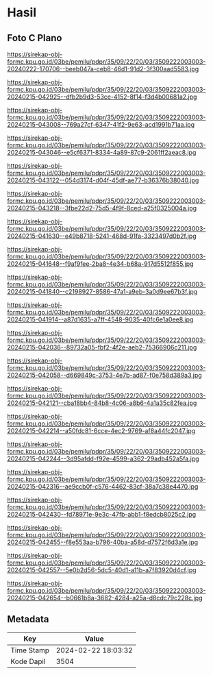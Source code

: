 # Hasil

## Foto C Plano

https://sirekap-obj-formc.kpu.go.id/03be/pemilu/pdpr/35/09/22/20/03/3509222003003-20240222-170706--beeb047a-ceb8-46d1-91d2-3f300aad5583.jpg

https://sirekap-obj-formc.kpu.go.id/03be/pemilu/pdpr/35/09/22/20/03/3509222003003-20240215-042925--dfb2b9d3-53ce-4152-8f14-f3d4b00681a2.jpg

https://sirekap-obj-formc.kpu.go.id/03be/pemilu/pdpr/35/09/22/20/03/3509222003003-20240215-043008--769a27cf-6347-41f2-9e63-acd1991b71aa.jpg

https://sirekap-obj-formc.kpu.go.id/03be/pemilu/pdpr/35/09/22/20/03/3509222003003-20240215-043046--e5cf6371-8334-4a89-87c9-2061ff2aeac8.jpg

https://sirekap-obj-formc.kpu.go.id/03be/pemilu/pdpr/35/09/22/20/03/3509222003003-20240215-043122--054d3174-d04f-45df-ae77-b36376b38040.jpg

https://sirekap-obj-formc.kpu.go.id/03be/pemilu/pdpr/35/09/22/20/03/3509222003003-20240215-043218--3fbe22d2-75d5-4f9f-8ced-a25f0325004a.jpg

https://sirekap-obj-formc.kpu.go.id/03be/pemilu/pdpr/35/09/22/20/03/3509222003003-20240215-041630--e49b8718-5241-468d-91fa-3323497d0b2f.jpg

https://sirekap-obj-formc.kpu.go.id/03be/pemilu/pdpr/35/09/22/20/03/3509222003003-20240215-041648--f9af9fee-2ba8-4e34-b68a-917d5512f855.jpg

https://sirekap-obj-formc.kpu.go.id/03be/pemilu/pdpr/35/09/22/20/03/3509222003003-20240215-041840--c2198927-8586-47a1-a9eb-3a0d9ee67b3f.jpg

https://sirekap-obj-formc.kpu.go.id/03be/pemilu/pdpr/35/09/22/20/03/3509222003003-20240215-041914--a87d1635-a7ff-4548-9035-40fc6e1a0ee8.jpg

https://sirekap-obj-formc.kpu.go.id/03be/pemilu/pdpr/35/09/22/20/03/3509222003003-20240215-042036--89732a05-fbf2-4f2e-aeb2-75366906c211.jpg

https://sirekap-obj-formc.kpu.go.id/03be/pemilu/pdpr/35/09/22/20/03/3509222003003-20240215-042058--d669849c-3753-4e7b-ad87-f0e758d389a3.jpg

https://sirekap-obj-formc.kpu.go.id/03be/pemilu/pdpr/35/09/22/20/03/3509222003003-20240215-042121--cba18bb4-84b8-4c06-a8b6-4a1a35c82fea.jpg

https://sirekap-obj-formc.kpu.go.id/03be/pemilu/pdpr/35/09/22/20/03/3509222003003-20240215-042214--a50fdc81-6cce-4ec2-9769-af8a44fc2047.jpg

https://sirekap-obj-formc.kpu.go.id/03be/pemilu/pdpr/35/09/22/20/03/3509222003003-20240215-042244--3d95afdd-f92e-4599-a362-29adb452a5fa.jpg

https://sirekap-obj-formc.kpu.go.id/03be/pemilu/pdpr/35/09/22/20/03/3509222003003-20240215-042316--ae9ccb0f-c576-4462-83cf-38a7c38e4470.jpg

https://sirekap-obj-formc.kpu.go.id/03be/pemilu/pdpr/35/09/22/20/03/3509222003003-20240215-042430--fd78971e-9e3c-47fb-abb1-f8edcb8025c2.jpg

https://sirekap-obj-formc.kpu.go.id/03be/pemilu/pdpr/35/09/22/20/03/3509222003003-20240215-042455--f8e553aa-b796-40ba-a58d-d7572f6d3a1e.jpg

https://sirekap-obj-formc.kpu.go.id/03be/pemilu/pdpr/35/09/22/20/03/3509222003003-20240215-042557--5e0b2d56-5dc5-40d1-a11b-a7f83920d4cf.jpg

https://sirekap-obj-formc.kpu.go.id/03be/pemilu/pdpr/35/09/22/20/03/3509222003003-20240215-042654--b0661b8a-3682-4284-a25a-d8cdc79c228c.jpg


## Metadata

| Key        | Value               |
| ---------- | ------------------- |
| Time Stamp | 2024-02-22 18:03:32 |
| Kode Dapil | 3504                |



